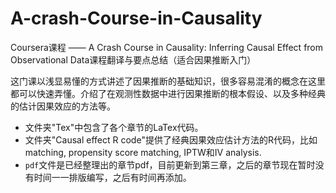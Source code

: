 # A-crash-Course-in-Causality
Coursera课程 —— A Crash Course in Causality: Inferring Causal Effect from Observational Data课程翻译与要点总结（适合因果推断入门）
 
 这门课以浅显易懂的方式讲述了因果推断的基础知识，很多容易混淆的概念在这里都可以快速弄懂。介绍了在观测性数据中进行因果推断的根本假设、以及多种经典的估计因果效应的方法等。
 - 文件夹"Tex"中包含了各个章节的LaTex代码。
 - 文件夹"Causal effect R code"提供了经典因果效应估计方法的R代码，比如matching, propensity score matching, IPTW和IV analysis.
 - `pdf`文件是已经整理出的章节pdf，目前更新到第三章，之后的章节现在暂时没有时间一一排版编写，之后有时间再添加。
